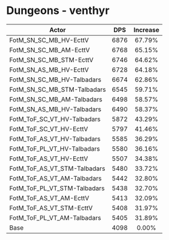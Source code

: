 # Dungeons - venthyr
| Actor | DPS | Increase |
|---|:---:|:---:|
|FotM_SN_SC_MB_HV-EcttV|6876|67.79%|
|FotM_SN_SC_MB_AM-EcttV|6768|65.15%|
|FotM_SN_SC_MB_STM-EcttV|6746|64.62%|
|FotM_SN_AS_MB_HV-EcttV|6728|64.18%|
|FotM_SN_SC_MB_HV-Talbadars|6674|62.86%|
|FotM_SN_SC_MB_STM-Talbadars|6545|59.71%|
|FotM_SN_SC_MB_AM-Talbadars|6498|58.57%|
|FotM_SN_AS_MB_HV-Talbadars|6490|58.37%|
|FotM_ToF_SC_VT_HV-Talbadars|5872|43.29%|
|FotM_ToF_SC_VT_HV-EcttV|5797|41.46%|
|FotM_ToF_AS_VT_HV-Talbadars|5585|36.29%|
|FotM_ToF_PL_VT_HV-Talbadars|5580|36.16%|
|FotM_ToF_AS_VT_HV-EcttV|5507|34.38%|
|FotM_ToF_AS_VT_STM-Talbadars|5480|33.72%|
|FotM_ToF_AS_VT_AM-Talbadars|5442|32.80%|
|FotM_ToF_PL_VT_STM-Talbadars|5438|32.70%|
|FotM_ToF_AS_VT_AM-EcttV|5413|32.09%|
|FotM_ToF_AS_VT_STM-EcttV|5408|31.97%|
|FotM_ToF_PL_VT_AM-Talbadars|5405|31.89%|
|Base|4098|0.00%|
